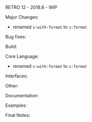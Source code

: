RETRO 12 - 2018.6 - WIP

Major Changes:

- renamed `s:with-format` to `s:format`

Bug fixes:

Build:

Core Language:

- renamed `s:with-format` to `s:format`

Interfaces:

Other:

Documentation:

Examples:

Final Notes:
